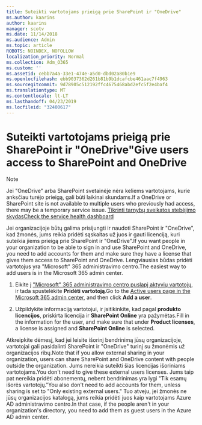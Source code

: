```yaml
---
title: Suteikti vartotojams prieigą prie SharePoint ir "OneDrive"
ms.author: kaarins
author: kaarins
manager: scotv
ms.date: 11/14/2018
ms.audience: Admin
ms.topic: article
ROBOTS: NOINDEX, NOFOLLOW
localization_priority: Normal
ms.collection: Adm_O365
ms.custom: ''
ms.assetid: cebb7a4a-33e1-474e-a5d0-dbd02a80b1e9
ms.openlocfilehash: ebb9037362d261b81b9b1dcafcbe461aac7f4963
ms.sourcegitcommit: 9d78905c512192ffc4675468abd2efc5f2e4baf4
ms.translationtype: MT
ms.contentlocale: lt-LT
ms.lasthandoff: 04/23/2019
ms.locfileid: "32400617"
---
```

# <a name="give-users-access-to-sharepoint-and-onedrive"></a><span data-ttu-id="204e6-102">Suteikti vartotojams prieigą prie SharePoint ir "OneDrive"</span><span class="sxs-lookup"><span data-stu-id="204e6-102">Give users access to SharePoint and OneDrive</span></span>

> [!NOTE]
> <span data-ttu-id="204e6-103">Jei "OneDrive" arba SharePoint svetainėje nėra keliems vartotojams, kurie anksčiau turėjo prieigą, gali būti laikinai skundams.</span><span class="sxs-lookup"><span data-stu-id="204e6-103">If a OneDrive or SharePoint site is not available to multiple users who previously had access, there may be a temporary service issue.</span></span> [<span data-ttu-id="204e6-104">Tikrinti tarnybų sveikatos stebėjimo skydas</span><span class="sxs-lookup"><span data-stu-id="204e6-104">Check the service health dashboard</span></span>](https://portal.office.com/adminportal/home#/servicehealth)
  
<span data-ttu-id="204e6-105">Jei organizacijoje būtų galima prisijungti ir naudoti SharePoint ir "OneDrive", kad žmonės, jums reikia pridėti sąskaitas už juos ir gauti licenciją, kuri suteikia jiems prieigą prie SharePoint ir "OneDrive".</span><span class="sxs-lookup"><span data-stu-id="204e6-105">If you want people in your organization to be able to sign in and use SharePoint and OneDrive, you need to add accounts for them and make sure they have a license that gives them access to SharePoint and OneDrive.</span></span> <span data-ttu-id="204e6-106">Lengviausias būdas pridėti vartotojus yra "Microsoft" 365 administravimo centro.</span><span class="sxs-lookup"><span data-stu-id="204e6-106">The easiest way to add users is in the Microsoft 365 admin center.</span></span>
  
1. <span data-ttu-id="204e6-107">Eikite į ["Microsoft" 365 administravimo centro puslapį aktyvių vartotojų](https://portal.office.com/adminportal/home#/users), ir tada spustelėkite **Pridėti vartotoją**.</span><span class="sxs-lookup"><span data-stu-id="204e6-107">Go to the [Active users page in the Microsoft 365 admin center](https://portal.office.com/adminportal/home#/users), and then click **Add a user**.</span></span>
    
2. <span data-ttu-id="204e6-108">Užpildykite informaciją vartotojui, ir įsitikinkite, kad pagal **produkto licencijos**, priskirta licencija ir **SharePoint Online** yra pažymėtas.</span><span class="sxs-lookup"><span data-stu-id="204e6-108">Fill in the information for the user, and make sure that under **Product licenses**, a license is assigned and **SharePoint Online** is selected.</span></span> 
    
<span data-ttu-id="204e6-109">Atkreipkite dėmesį, kad jei leisite išorinį bendrinimą jūsų organizacijoje, vartotojai gali pasidalinti SharePoint ir "OneDrive" turinį su žmonėmis už organizacijos ribų.</span><span class="sxs-lookup"><span data-stu-id="204e6-109">Note that if you allow external sharing in your organization, users can share SharePoint and OneDrive content with people outside the organization.</span></span> <span data-ttu-id="204e6-110">Jums nereikia suteikti šias licencijas išoriniams vartotojams.</span><span class="sxs-lookup"><span data-stu-id="204e6-110">You don't need to give these external users licenses.</span></span> <span data-ttu-id="204e6-111">Jums taip pat nereikia pridėti abonementų, nebent bendrinimas yra lygi "Tik esamų išorės vartotojų."</span><span class="sxs-lookup"><span data-stu-id="204e6-111">You also don't need to add accounts for them, unless sharing is set to "Only existing external users."</span></span> <span data-ttu-id="204e6-112">Tuo atveju, jei žmonės ne jūsų organizacijos katalogą, jums reikia pridėti juos kaip vartotojams Azure AD administravimo centro.</span><span class="sxs-lookup"><span data-stu-id="204e6-112">In that case, if the people aren't in your organization's directory, you need to add them as guest users in the Azure AD admin center.</span></span>
  


